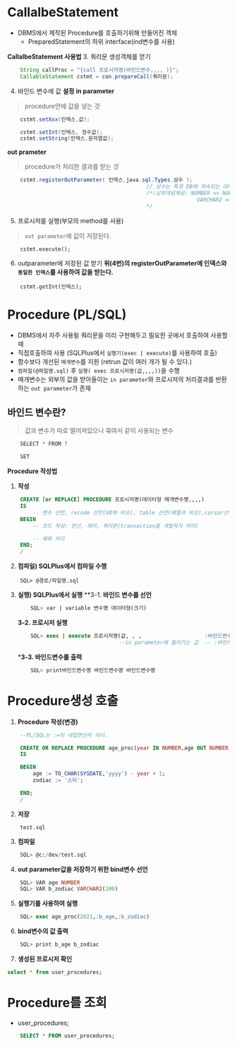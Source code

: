 # CallalbeStatement
- DBMS에서 제작된 Procedure를 호출하기위해 만들어진 객체
    - PreparedStatement의 하위 interface(ind변수를 사용)

**CallalbeStatement 사용법**
3. 쿼리문 생성객체를 얻기
```java
    String callProc = "{call 프로시저명(바인드변수,,,, )}";
    CallableStatement cstmt = con.prepareCall(쿼리문);
```

4. 바인드 변수에 값 **설정**
**in parameter**
> procedure안에 값을 넣는 것
```java
    cstmt.setXxx(인덱스,값);

    cstmt.setInt(인덱스, 정수값);
    cstmt.setString(인덱스,문자열값);
```

**out prameter**
> procedure가 처리한 결과를 받는 것
```java
    cstmt.registerOutParameter( 인덱스,java.sql.Types.상수 ); 
                                            // 상수는 특정 DB에 귀속되는 데이터형을 제공하지 않는다.
                                            /*(상위개념제공: NUMBER => NUMERIC
                                                            VARCHAR2 => VARCHAR)
                                            */
```

5. 프로시저를 실행(부모의 method를 사용) 
> `out parameter`에 값이 저장된다.
```
    cstmt.execute();
```

6. outparameter에 저장된 값 받기
**위(4번)의 registerOutParameter에 인덱스와 `동일한 인덱스`를 사용하여 값을 받는다.**
```
    cstmt.getInt(인덱스);
```


# Procedure (PL/SQL)
- DBMS에서 자주 사용될 쿼리문을 미리 구현해두고 필요한 곳에서 호출하여 사용할 때 
- 직접호출하여 사용 (SQLPlus에서 `실행기(exec | execute)`를 사용하여 호출)
- 함수보다 개선된 `매개변수`를 지원 (retrun 값이 여러 개가 될 수 있다.)
- `컴파일(@파일명.sql)` 후 `실행( exec 프로시저명(값,,,,))`을 수행
- 매개변수는 외부의 값을 받아들이는 `in parameter`와 프로시저의 처리결과를 반환하는 `out parameter`가 존재

## 바인드 변수란?
> 값과 변수가 따로 떨어져있으나 묶여서 같이 사용되는 변수
```java
    SELECT * FROM ?

    SET 

```

**Procedure 작성법**
1. **작성**
```sql
    CREATE [or REPLACE] PROCEDURE 프로시저명(데이터형 매개변수명,,,,) 
    IS 
        -- 변수 선언, recode 선언(VO와 비슷), table 선언(배열과 비슷),cursor선언(여러행 조회)
    BEGIN 
        -- 코드 작성: 연산, 제어, 쿼리문(transaction을 개발자가 처리)

        -- 예외 처리
    END;
    /
```

2. **컴파일) SQLPlus에서 컴파일 수행**
```
    SQL> @경로/파일명.sql
```

3. **실행) SQLPlus에서 실행**
    **3-1. **바인드 변수를 선언**
    ```sql
        SQL> var | variable 변수명 데이터형(크기)
    ```
    **3-2. 프로시저 실행**
    ```sql
        SQL> exec | execute 프로시저명(값, , ,                    :바인드변수명,:바인드변수명,,,,)
                                    --in parameter에 들어가는 값  -- :바인드명수명=> out parameter에 전달되는 변수. 프로시저가 처리한 결과가 바인드 벤수에 저장
    ```

    ***3-3. 바인드변수를 출력**
    ```sql
        SQL> print바인드변수명 바인드변수명 바인드변수명 
    ```

# Procedure생성 호출

1. **Procedure 작성(변경)**
```sql
    --PL/SQL는 :=이 대입연산자 이다.

    CREATE OR REPLACE PROCEDURE age_proc(year IN NUMBER,age OUT NUMBER, zodiac OUT varchar2) 
    IS

    BEGIN
        age := TO_CHAR(SYSDATE,'yyyy') - year + 1;
        zodiac := '소띠';

    END;
    /
```

2. **저장**
```
    test.sql
```

3. **컴파일**
```sql
    SQL> @c:/dev/test.sql
```

4. **out parameter값을 저장하기 위한 bind변수 선언**
```sql
    SQL> VAR age NUMBER
    SQL> VAR b_zodiac VARCHAR2(200)
```

5. **실행기를 사용하여 실행**
```sql
    SQL> exec age_proc(2021,:b_age,:b_zodiac)
```

6. **bind변수의 값 출력**
```sql
    SQL> print b_age b_zodiac
```

7. **생성된 프로시저 확인**
```sql
select * from user_procedures;
```

# Procedure를 조회
- user_procedures;
```sql
    SELECT * FROM user_procedures;
```

# 